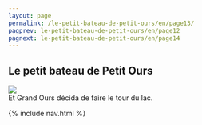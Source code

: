```yaml
---
layout: page
permalink: /le-petit-bateau-de-petit-ours/en/page13/
pagprev: le-petit-bateau-de-petit-ours/en/page12
pagnext: le-petit-bateau-de-petit-ours/en/page14
---
```


## Le petit bateau de Petit Ours

<img src="{{ site.baseurl }}/img/le-petit-bateau-de-petit-ours/page13.jpg"/>

<div class="childbook-text">
Et Grand Ours décida de faire le tour du lac.
</div>

{% include nav.html %}
